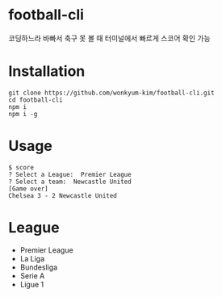 # football-cli

코딩하느라 바빠서 축구 못 볼 때 터미널에서 빠르게 스코어 확인 가능

# Installation

```shell
git clone https://github.com/wonkyum-kim/football-cli.git
cd football-cli
npm i
npm i -g
```

# Usage

```shell
$ score
? Select a League:  Premier League
? Select a team:  Newcastle United
[Game over]
Chelsea 3 - 2 Newcastle United
```

# League

- Premier League
- La Liga
- Bundesliga
- Serie A
- Ligue 1
